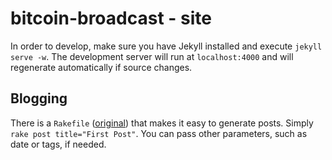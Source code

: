 # bitcoin-broadcast - site

In order to develop, make sure you have Jekyll installed and execute `jekyll serve -w`. The development server will run at `localhost:4000` and will regenerate automatically if source changes.

## Blogging

There is a `Rakefile` ([original](https://github.com/plusjade/jekyll-bootstrap/blob/master/Rakefile)) that makes it easy to generate posts. Simply `rake post title="First Post"`. You can pass other parameters, such as date or tags, if needed.
